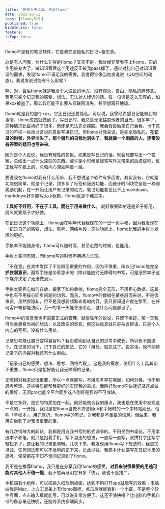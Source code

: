 ```yaml
---
title: '用途大于工具，再谈flomo'
date: 2022-10-12
tags: [flomo,软件]
published: true
hideInList: false
feature: 
isTop: false
---
```

flomo不是我的笔记软件，它是我完全隐私的日记+备忘录。

<!--more-->

总是有人问我，为什么非得是flomo？其实不是，我曾经非常看不上flomo，它的作用被夸大了，做知识管理这个用途反正被我pass掉了，通过对比自己对知识管理的需求，发现flomo不满足我的需要。我觉得它像当初发说说（QQ空间的动态），我说发说说能有什么用呢？

啊，对，最后flomo就是我发个人说说的地方，没有观众，自由、隐私的碎碎念。我用它完全记录我的感受、想法，无法对人倾诉的话。有一句话是这么形容的，如果xxx被盗了，那么我可能不止要从互联网消失，甚至想离开地球。

flomo就是我的那个xxx。它比日记还要隐私。可以说，我曾经希望日记能做到的事情，flomo忽然就做到了。写日记时，我总是无法摆脱他者的目光，很多年了，这种情况比最初好了很多，但还是无法完全摆脱。我会假设后来自己会看，也下意识的不把一些难以言说的意象写进日记。但flomo对我来说，是完全隐私的，**在记录的时候，外界消失了，那个强烈的自我也消失了，我就像一个困惑的人，连带没有答案的疑问也写进来**。

因为是个人说说，我没有理性的包袱。如果是写日记的话，就会想要写出一个答案，总结出一点什么深刻的东西。或许是小时候拿起笔写作文带来的后遗症吧，反正我写在纸上的，总和内心深处隔着一层。

要说现在flomo对我有什么用嘛，我不想说这个软件有多厉害，其实没有，它就是功能很简单，就是个记录，顶多多了标签和筛选功能，而统计时间块完全是一种弱奖励机制，在一开始让用户有记录的动力。笔记功能甚至比不上markdown，markdown好歹能写大小标题，flomo就是个纯文字。

**工具好不好用，不在于工具，而在于用来做什么。** 就好像要砍树还是斧子好用，扇风就要扇子才好使。

在记日记这个功能上，flomo会在明年代替我现在的一日一页手帐，因为我发现在「记录自己的感受、想法、思考、网络片段」这些功能上，flomo比我的手帐本发挥的更好。

手帐本不能随身带，flomo可以随时写，甚至走路的时候，也能用。

手帐本空间有限，而flomo写的时候不用担心长短。

「不在意」在其中发挥了不显眼但重要的作用，因为不慎重，所以记flomo能完全**抓住潜意识**，而写手账是带着意识的（除非能随时无障碍的书写，可是纸质本子这个媒介决定了无法做到）。

手帐本要担心如何存放，搬家了如何收纳，flomo完全无形，不用担心数据。这其中也有不用操心同步问题的功劳。而且，flomo中的数据在某些层面来说，不是很重要，虽然很隐私，但不是我想要频繁查看的内容，我只要知道它就在那里，在任何客户端都能访问，万一的某一天能导出带走，就什么问题都没了。

flomo中的信息我也不需要正式的管理，就像陈年的说说，只留下痕迹，某一天我可能会想看当初的想法，以及改变的契机，但这些信息就只是杂言碎语，只是个人内心的写照，没有什么用处。

记录思考能让自己变得睿智吗？我没聪明到从自己的思考中成长，所以也不图这个。在记录的当下，记下自己的想法，它的「用处」就完成了。说实话，我不期待记录下的内容对我还有什么用处。

「记录自己的感受、想法、思考、网络片段」，这是我的需求，使用什么工具其实不重要，flomo只是恰好能让我无障碍的记录。

无障碍对我来说很重要，所以一点就能写，不用思考存在哪里，如何分类，也不用思考整理，这些特质能帮我更好的实现我的需求。而刚好flomo在快速记录这点做的很好，无须pro也能全平台同步这点刚好是我的不可或缺。

不是它多好，是它的特质加在一起，刚好能贴合我的痛点，我也是在使用中发现这一点的，一开始，我只是把flomo当做不方便用ob和手帐时的一个中转站而已，俗称「草稿本」，用完就扔。flomo中的笔记，对我都是不重要的信息。但后来，我用它做到了对我很重要的事。

有几次情绪大的起伏，我都是用自我书写的形式调节的。不用坐到书桌前，不用拿出本子和笔，就只是抱着手机，写下溢出的想法，一直写一直写，双拼打字比写字轻松多了，这让我的记录更顺畅。几次下来，我发现用flomo写下想法时，我更加坦诚，任何想法都可以不批判的记下来。长此以往，我原本计划要写在日记本里的思考，常常都在不知不觉间记录到了flomo。

我不是在推荐flomo，我只是在分享我用flomo的感受，**对我来说很重要的用途可能对其他人不值一提**，我不想再证明它有多「快」，我也不是推广。

手机端有小组件，可以把输入框放到桌面，达到不用打开app就能写的效果；电脑端我是Mac，上方工具条上有flomo图标，点击后就能看到一个小窗，不是整个软件界面，点击输入框就能写，可以说非常方便了。这还不够快吗？比电脑和手机自带的备忘录还快呢，还能跨系统多端同步。

